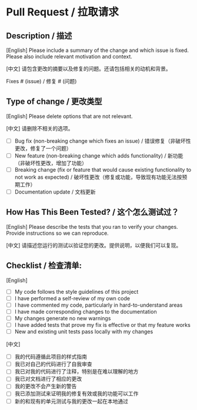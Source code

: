 # Pull Request / 拉取请求

## Description / 描述

[English] Please include a summary of the change and which issue is fixed. Please also include relevant motivation and context.

[中文] 请包含更改的摘要以及修复的问题。还请包括相关的动机和背景。

Fixes # (issue) / 修复 # (问题)

## Type of change / 更改类型

[English] Please delete options that are not relevant.

[中文] 请删除不相关的选项。

- [ ] Bug fix (non-breaking change which fixes an issue) / 错误修复（非破坏性更改，修复了一个问题）
- [ ] New feature (non-breaking change which adds functionality) / 新功能（非破坏性更改，增加了功能）
- [ ] Breaking change (fix or feature that would cause existing functionality to not work as expected) / 破坏性更改（修复或功能，导致现有功能无法按预期工作）
- [ ] Documentation update / 文档更新

## How Has This Been Tested? / 这个怎么测试过？

[English] Please describe the tests that you ran to verify your changes. Provide instructions so we can reproduce.

[中文] 请描述您运行的测试以验证您的更改。提供说明，以便我们可以复现。

## Checklist / 检查清单:

[English]
- [ ] My code follows the style guidelines of this project
- [ ] I have performed a self-review of my own code
- [ ] I have commented my code, particularly in hard-to-understand areas
- [ ] I have made corresponding changes to the documentation
- [ ] My changes generate no new warnings
- [ ] I have added tests that prove my fix is effective or that my feature works
- [ ] New and existing unit tests pass locally with my changes

[中文]
- [ ] 我的代码遵循此项目的样式指南
- [ ] 我已对自己的代码进行了自我审查
- [ ] 我已对我的代码进行了注释，特别是在难以理解的地方
- [ ] 我已对文档进行了相应的更改
- [ ] 我的更改不会产生新的警告
- [ ] 我已添加测试来证明我的修复有效或我的功能可以工作
- [ ] 新的和现有的单元测试与我的更改一起在本地通过 